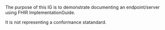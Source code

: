 
The purpose of this IG is to demonstrate documenting an endpoint/server using FHIR ImplementationGuide.

It is not representing a conformance statandard.